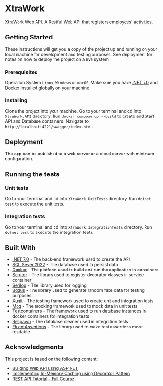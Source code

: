 # XtraWork

XtraWork Web API. A Restful Web API that registers employees' activities.


## Getting Started

These instructions will get you a copy of the project up and running on your local machine for development and testing purposes. See deployment for notes on how to deploy the project on a live system.


### Prerequisites

Operation System `Linux`, `Windows` or `macOS`. Make sure you have [.NET 7.0](https://dotnet.microsoft.com/download) and [Docker](https://docs.docker.com/engine/install/)  installed globally on your machine.


### Installing

Clone the project into your machine. Go to your terminal and cd into `XtraWork.API` directory. Run `docker compose up --build` to create and start API and Database containers. Navigate to `http://localhost:4221/swagger/index.html`.


## Deployment

The app can be published to a web server or a cloud server with minimum configuration.


## Running the tests

### Unit tests

Go to your terminal and cd into `XtraWork.UnitTests` directory. Run `dotnet test` to execute the unit tests.

### Integration tests

Go to your terminal and cd into `XtraWork.IntegrationTests` directory. Run `dotnet test` to execute the integration tests.


## Built With

* [.NET 7.0](https://dotnet.microsoft.com/) - The back-end framework used to create the API
* [SQL Sever 2022](https://www.microsoft.com/pt-br/sql-server/sql-server-2022) - The database used to persist data
* [Docker](https://www.docker.com/) - The platform used to build and run the application in containers
* [Scrutor](https://github.com/khellang/Scrutor) - The library used to register decorator classes in service container
* [Serilog](https://serilog.net/) - The library used for logging 
* [Bogus](https://github.com/bchavez/Bogus) - The library used to generate random fake data for testing purposes
* [Xunit](https://xunit.net/) - The testing framework used to create unit and integration tests
* [Moq](https://moq.github.io/moq/) - The mocking framework used to mock data in unit tests
* [Testcontainers](https://testcontainers.com/) - The framework used to run database instances in docker containers for integration tests
* [Respawn](https://github.com/jbogard/Respawn) - The database cleaner used in integration tests
* [FluentAssertions](https://fluentassertions.com/) - The library used to make test assertions more readable


## Acknowledgments

This project is based on the following content:
* [Building Web API using ASP.NET](https://juldhais.net/building-web-api-using-asp-net-core-for-dummies-3e0c59881432)
* [Implementing In-Memory Caching using Decorator Pattern](https://juldhais.net/implementing-in-memory-caching-using-decorator-pattern-in-asp-net-core-10f84dcae70b)
* [REST API Tutorial - Full Course](https://www.youtube.com/playlist?list=PLUOequmGnXxOgmSDWU7Tl6iQTsOtyjtwU)

